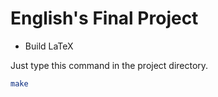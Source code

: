 # English's Final Project
* Build LaTeX

Just type this command in the project directory. 
```bash
make
```

